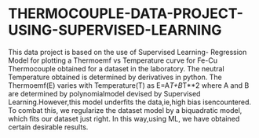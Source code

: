 # THERMOCOUPLE-DATA-PROJECT-USING-SUPERVISED-LEARNING
This data project is based on the use of Supervised Learning- Regression Model for plotting a Thermoemf vs Temperature curve for Fe-Cu Thermocouple obtained for a dataset in the laboratory. The neutral Temperature obtained is determined by derivatives in python. 
The Thermoemf(E) varies with Temperature(T) as E=A*T+B*T**2 where A and B are determined by polynomialmodel devised by Supervised Learning.However,this model underfits the data,ie,high bias isencountered. To combat this, we regularize the dataset model by a biquadratic model, which fits our dataset just right. In this way,using ML, we have obtained certain desirable results.
